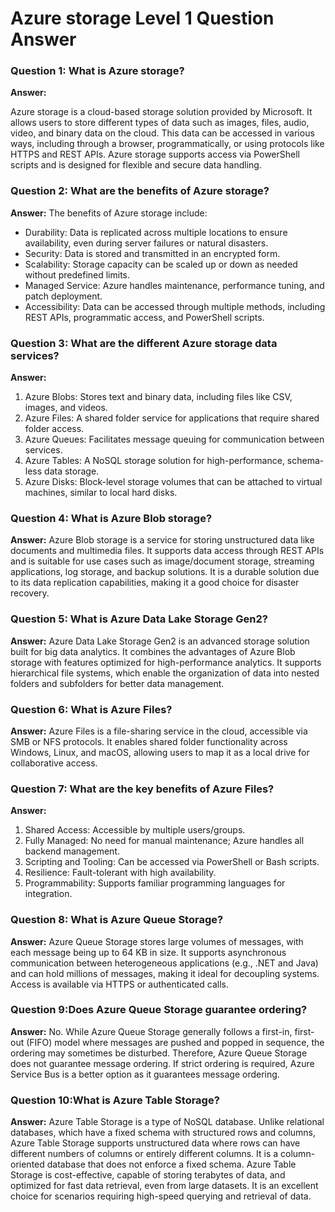 # Azure storage Level 1 Question Answer

### Question 1: What is Azure storage?

**Answer:** 

Azure storage is a cloud-based storage solution provided by Microsoft. It allows users to store different types of data such as images, files, audio, video, and binary data on the cloud. This data can be accessed in various ways, including through a browser, programmatically, or using protocols like HTTPS and REST APIs. Azure storage supports access via PowerShell scripts and is designed for flexible and secure data handling.
 
### Question 2: What are the benefits of Azure storage?
**Answer:** The benefits of Azure storage include:

- Durability: Data is replicated across multiple locations to ensure availability, even during server failures or natural disasters.
- Security: Data is stored and transmitted in an encrypted form.
- Scalability: Storage capacity can be scaled up or down as needed without predefined limits.
- Managed Service: Azure handles maintenance, performance tuning, and patch deployment.
- Accessibility: Data can be accessed through multiple methods, including REST APIs, programmatic access, and PowerShell scripts.

### Question 3: What are the different Azure storage data services?
**Answer:**
1. Azure Blobs: Stores text and binary data, including files like CSV, images, and videos.
2. Azure Files: A shared folder service for applications that require shared folder access.
3. Azure Queues: Facilitates message queuing for communication between services.
4. Azure Tables: A NoSQL storage solution for high-performance, schema-less data storage.
5. Azure Disks: Block-level storage volumes that can be attached to virtual machines, similar to local hard disks.

### Question 4: What is Azure Blob storage?
**Answer:** Azure Blob storage is a service for storing unstructured data like documents and multimedia files. It supports data access through REST APIs and is suitable for use cases such as image/document storage, streaming applications, log storage, and backup solutions. It is a durable solution due to its data replication capabilities, making it a good choice for disaster recovery.

### Question 5: What is Azure Data Lake Storage Gen2?
**Answer:** Azure Data Lake Storage Gen2 is an advanced storage solution built for big data analytics. It combines the advantages of Azure Blob storage with features optimized for high-performance analytics. It supports hierarchical file systems, which enable the organization of data into nested folders and subfolders for better data management.

### Question 6: What is Azure Files?
**Answer:** Azure Files is a file-sharing service in the cloud, accessible via SMB or NFS protocols. It enables shared folder functionality across Windows, Linux, and macOS, allowing users to map it as a local drive for collaborative access.
 
### Question 7: What are the key benefits of Azure Files?
**Answer:**
1. Shared Access: Accessible by multiple users/groups.
2. Fully Managed: No need for manual maintenance; Azure handles all backend management.
3. Scripting and Tooling: Can be accessed via PowerShell or Bash scripts.
4. Resilience: Fault-tolerant with high availability.
5. Programmability: Supports familiar programming languages for integration.

### Question 8: What is Azure Queue Storage?
**Answer:** Azure Queue Storage stores large volumes of messages, with each message being up to 64 KB in size. It supports asynchronous communication between heterogeneous applications (e.g., .NET and Java) and can hold millions of messages, making it ideal for decoupling systems. Access is available via HTTPS or authenticated calls.

### Question 9:Does Azure Queue Storage guarantee ordering?
**Answer:** No. While Azure Queue Storage generally follows a first-in, first-out (FIFO) model where messages are pushed and popped in sequence, the ordering may sometimes be disturbed. Therefore, Azure Queue Storage does not guarantee message ordering. If strict ordering is required, Azure Service Bus is a better option as it guarantees message ordering.

### Question 10:What is Azure Table Storage?
**Answer:** Azure Table Storage is a type of NoSQL database. Unlike relational databases, which have a fixed schema with structured rows and columns, Azure Table Storage supports unstructured data where rows can have different numbers of columns or entirely different columns. It is a column-oriented database that does not enforce a fixed schema. Azure Table Storage is cost-effective, capable of storing terabytes of data, and optimized for fast data retrieval, even from large datasets. It is an excellent choice for scenarios requiring high-speed querying and retrieval of data.
